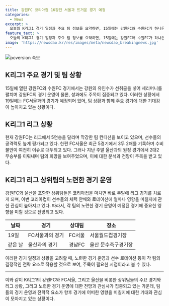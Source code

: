 ```yaml
---
title: 강원FC 코리아컵 16강전 서울과 뜨거운 경기 예정
categories:
  - News
excerpt: >
  오늘의 K리그1 경기 일정과 주요 팀 정보를 요약하면, 15일에는 강원FC와 수원FC가 하나은행 K리그1에서 경기를 펼치며 강원의 대승을 예상하고, 19일에는 서울월드컵경기장에서 FC서울과의 격돌이 예정되어 있다. 강원FC는 강한 팀 컨디션을 유지하며 높은 승리 기대를 받고 있으며, 이번 코리아컵 16강에서의 경기 운영이 주목되고 있다. 그리고 울산은 날 같은 날에 경남FC와의 맞대결을 앞두고 있어, 양팀은 적절한 선수교체와 체력안배를 통해 경기 운영에 주력할 것으로 예상된다. (150자)
feature_text: >
  오늘의 K리그1 경기 일정과 주요 팀 정보를 요약하면, 15일에는 강원FC와 수원FC가 하나은행 K리그1에서 경기를 펼치며 강원의 대승을 예상하고, 19일에는 서울월드컵경기장에서 FC서울과의 격돌이 예정되어 있다. 강원FC는 강한 팀 컨디션을 유지하며 높은 승리 기대를 받고 있으며, 이번 코리아컵 16강에서의 경기 운영이 주목되고 있다. 그리고 울산은 날 같은 날에 경남FC와의 맞대결을 앞두고 있어, 양팀은 적절한 선수교체와 체력안배를 통해 경기 운영에 주력할 것으로 예상된다. (150자)
image: 'https://newsdao.kr/res/images/meta/newsdao_breakingnews.jpg'
---
```


<p><img src="https://newsdao.kr/res/images/meta/newsdao_breakingnews.jpg" alt="pcversion 속보" /></p>

<h2 data-ke-size="size26">K리그1 주요 경기 및 팀 상황</h2>

<p data-ke-size="size16">15일에 열린 강원FC와 수원FC 경기에서는 강원의 유인수가 선취골을 넣어 세리머니를 펼치며 강원FC의 경기 운영이 물론, 성과에도 주목이 집중되고 있다. 이러한 상황에서 19일에는 FC서울과의 경기가 예정되어 있어, 팀 상황과 함께 주요 경기에 대한 기대감이 높아지고 있는 상황이다.</p>

<h2 data-ke-size="size26">K리그1 리그 상황</h2>

<p data-ke-size="size16">현재 강원FC는 리그에서 5연승을 달리며 막강한 팀 컨디션을 보이고 있으며, 선수들의 공격력도 높게 평가되고 있다. 한편 FC서울은 최근 5경기에서 3무 2패를 기록하며 수비 불안이 여전히 이슈로 대두되고 있다. 그러나 지난 주말 울산과의 원정 경기에서 2대2 무승부를 이뤄내며 팀의 희망을 보여주었으며, 이에 대한 분석과 전망이 주목을 받고 있다.</p>

<h2 data-ke-size="size26">K리그1 리그 상위팀의 노련한 경기 운영</h2>

<p data-ke-size="size16">강원FC와 울산을 포함한 상위팀들은 코리아컵을 마치면 바로 주말에 리그 경기를 치르게 되며, 이번 코리아컵이 선수들의 체력 안배와 로테이션에 얼마나 영향을 미칠지에 관한 관심이 높아지고 있다. 따라서, 각 팀의 노련한 경기 운영이 예정된 경기에 중요한 영향을 미칠 것으로 전망되고 있다.</p>

<table>
    <thead>
        <tr>
            <th>날짜</th>
            <th>경기</th>
            <th>상대팀</th>
            <th>장소</th>
        </tr>
    </thead>
    <tbody>
        <tr>
            <td>19일</td>
            <td>FC서울과의 경기</td>
            <td>FC서울</td>
            <td>서울월드컵경기장</td>
        </tr>
        <tr>
            <td>같은 날</td>
            <td>울산과의 경기</td>
            <td>경남FC</td>
            <td>울산 문수축구경기장</td>
        </tr>
    </tbody>
</table>

<p data-ke-size="size16">이러한 경기 일정과 상황을 고려할 때, 노련한 경기 운영과 선수 로테이션 등이 각 팀의 결정적인 전략 요소로 작용할 것으로 보여, 주목이 필요한 시점이라고 볼 수 있다.</p>

<hr>

<p data-ke-size="size16">이와 같이 K리그1의 강원FC와 FC서울, 그리고 울산을 비롯한 상위팀들의 주요 경기와 리그 상황, 그리고 노련한 경기 운영에 대한 전망과 관심사가 집중되고 있는 가운데, 팀들의 경기 운영과 전략적 요소가 향후 경기에 어떠한 영향을 미칠지에 대한 기대와 관심이 모아지고 있는 상황이다.</p>

